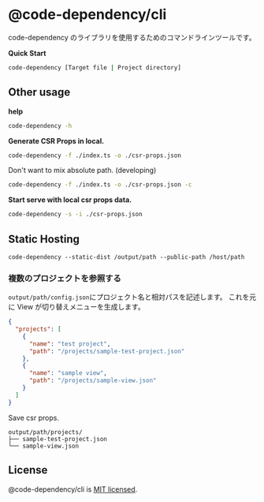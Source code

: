 # @code-dependency/cli

code-dependency のライブラリを使用するためのコマンドラインツールです。

**Quick Start**

```sh
code-dependency [Target file | Project directory]
```

## Other usage

**help**

```sh
code-dependency -h
```

**Generate CSR Props in local.**

```sh
code-dependency -f ./index.ts -o ./csr-props.json
```

Don't want to mix absolute path. (developing)

```sh
code-dependency -f ./index.ts -o ./csr-props.json -c
```

**Start serve with local csr props data.**

```sh
code-dependency -s -i ./csr-props.json
```

## Static Hosting

```
code-dependency --static-dist /output/path --public-path /host/path
```

### 複数のプロジェクトを参照する

`output/path/config.json`にプロジェクト名と相対パスを記述します。
これを元に View が切り替えメニューを生成します。

```json
{
  "projects": [
    {
      "name": "test project",
      "path": "/projects/sample-test-project.json"
    },
    {
      "name": "sample view",
      "path": "/projects/sample-view.json"
    }
  ]
}
```

Save csr props.

```
output/path/projects/
├── sample-test-project.json
└── sample-view.json
```

## License

@code-dependency/cli is [MIT licensed](https://github.com/Himenon/code-dependency/blob/master/LICENSE).
